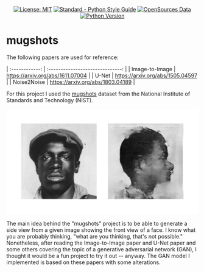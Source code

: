 <p align="center">
    <a href="https://opensource.org/licenses/MIT"><img src="https://img.shields.io/badge/License-MIT-yellow.svg" alt="License: MIT"></a>
    <a href="https://www.python.org/dev/peps/"><img src="https://img.shields.io/badge/code_style-standard-brightgreen.svg" alt="Standard - Python Style Guide"></a>
    <a href="http://opensources.co"><img src="https://img.shields.io/badge/Data-OpenSources-blue.svg" alt="OpenSources Data"></a>
    <a href="https://docs.python.org/3/"><img src="https://img.shields.io/badge/python-3.5%7C3.6%7C3.7-blue.svg" alt="Python Version"></a>
</p>


# mugshots

The following papers are used for reference:

| :------------: | :------------------------------: |
| Image-to-Image | https://arxiv.org/abs/1611.07004 |
| U-Net          | https://arxiv.org/abs/1505.04597 |
| Noise2Noise    | https://arxiv.org/abs/1803.04189 |

For this project I used the [mugshots](https://www.nist.gov/srd/nist-special-database-18) dataset from the National Institute of Standards and Technology (NIST).


![generated mugshot](images/demo_profile.jpg)


The main idea behind the "mugshots" project is to be able to generate a side view from a given image showing the front view of a face. I know what you are probably thinking, "what are you thinking, that's not possible."  Nonetheless, after reading the Image-to-Image paper and U-Net paper and some others covering the topic of a generative adversarial network (GAN), I thought it would be a fun project to try it out -- anyway. The GAN model I implemented is based on these papers with some alterations.
